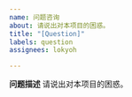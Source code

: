 ```yaml
---
name: 问题咨询
about: 请说出对本项目的困惑。
title: "[Question]"
labels: question
assignees: lokyoh

---
```


**问题描述**
请说出对本项目的困惑。
